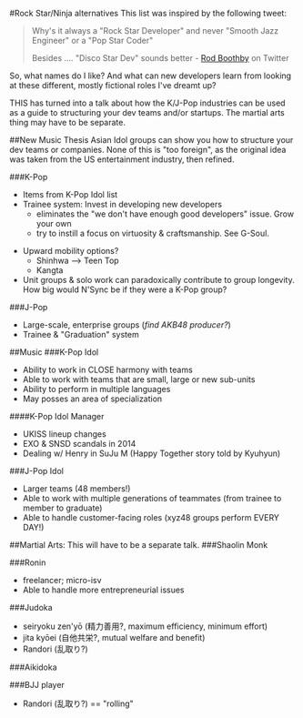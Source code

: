 #Rock Star/Ninja alternatives
This list was inspired by the following tweet:

>Why's it always a "Rock Star Developer" and never "Smooth Jazz Engineer" or a "Pop Star Coder" 
>
>Besides .... "Disco Star Dev" sounds better - [Rod Boothby](https://twitter.com/rod11/status/597980533654683648) on Twitter

So, what names do I like? And what can new developers learn from looking at these different, mostly fictional roles I've dreamt up?

THIS has turned into a talk about how the K/J-Pop industries can be used as a guide to structuring your dev teams and/or startups.  The martial arts thing may have to be separate.

##New Music Thesis
Asian Idol groups can show you how to structure your dev teams or companies. None of this is "too foreign", as the original idea was taken from the US entertainment industry, then refined.

###K-Pop
+  Items from K-Pop Idol list
+  Trainee system: Invest in developing new developers
    +  eliminates the "we don't have enough good developers" issue. Grow your own
    +  try to instill a focus on virtuosity & craftsmanship. See G-Soul.
-  Upward mobility options?
    +  Shinhwa --> Teen Top
    +  Kangta
-  Unit groups & solo work can paradoxically contribute to group longevity. How big would N'Sync be if they were a K-Pop group? 


###J-Pop
-  Large-scale, enterprise groups (*find AKB48 producer?*)
-  Trainee & "Graduation" system

##Music
###K-Pop Idol
-  Ability to work in CLOSE harmony with teams
-  Able to work with teams that are small, large or new sub-units
-  Ability to perform in multiple languages
-  May posses an area of specialization

####K-Pop Idol Manager
-  UKISS lineup changes
-  EXO & SNSD scandals in 2014
-  Dealing w/ Henry in SuJu M (Happy Together story told by Kyuhyun)

###J-Pop Idol
-  Larger teams (48 members!)
-  Able to work with multiple generations of teammates (from trainee to member to graduate)
-  Able to handle customer-facing roles (xyz48 groups perform EVERY DAY!)


##Martial Arts: This will have to be a separate talk.
###Shaolin Monk

###Ronin
-  freelancer; micro-isv
-  Able to handle more entrepreneurial issues

###Judoka
-  seiryoku zen'yō (精力善用?, maximum efficiency, minimum effort)
-  jita kyōei (自他共栄?, mutual welfare and benefit)
-  Randori (乱取り?)

###Aikidoka

###BJJ player
-  Randori (乱取り?) == "rolling"
